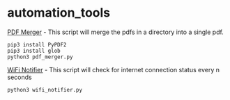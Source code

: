 # automation_tools

[PDF Merger](https://github.com/roboticsengineer93/automation_tools/blob/master/pdf_merger.py) -
This script will merge the pdfs in a directory into a single pdf.

```
pip3 install PyPDF2
pip3 install glob
python3 pdf_merger.py
```
[WiFi Notifier](https://github.com/roboticsengineer93/automation_tools/blob/master/wifi_notifier.py) - 
This script will check for internet connection status every n seconds
```
python3 wifi_notifier.py
```
